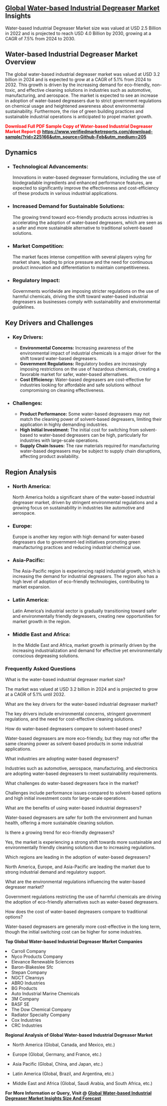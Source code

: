 <h2><a href="https://www.verifiedmarketreports.com/download-sample/?rid=225166&amp;utm_source=Github&amp;utm_medium=205" target="_blank">Global Water-based Industrial Degreaser Market</a> Insights</h2><p>Water-based Industrial Degreaser Market size was valued at USD 2.5 Billion in 2022 and is projected to reach USD 4.0 Billion by 2030, growing at a CAGR of 7.5% from 2024 to 2030.</p><p> <h2>Water-based Industrial Degreaser Market Overview</h2> <p>The global water-based industrial degreaser market was valued at USD 3.2 billion in 2024 and is expected to grow at a CAGR of 5.1% from 2024 to 2032. This growth is driven by the increasing demand for eco-friendly, non-toxic, and effective cleaning solutions in industries such as automotive, manufacturing, and aerospace. The market is expected to see an increase in adoption of water-based degreasers due to strict government regulations on chemical usage and heightened awareness about environmental sustainability. Furthermore, the rise of green building practices and sustainable industrial operations is anticipated to propel market growth.</p> <p><b><p><span class=""><span style="color: #ff0000;"><strong>Download Full PDF Sample Copy of Water-based Industrial Degreaser Market Report</strong> @ </span><a href="https://www.verifiedmarketreports.com/download-sample/?rid=225166&amp;utm_source=Github-Feb&amp;utm_medium=205" target="_blank">https://www.verifiedmarketreports.com/download-sample/?rid=225166&amp;utm_source=Github-Feb&amp;utm_medium=205</a></span></p></b></p> <h2>Dynamics</h2> <ul> <li><h3>Technological Advancements:</h3> Innovations in water-based degreaser formulations, including the use of biodegradable ingredients and enhanced performance features, are expected to significantly improve the effectiveness and cost-efficiency of these products in various industrial applications.</li> <li><h3>Increased Demand for Sustainable Solutions:</h3> The growing trend toward eco-friendly products across industries is accelerating the adoption of water-based degreasers, which are seen as a safer and more sustainable alternative to traditional solvent-based solutions.</li> <li><h3>Market Competition:</h3> The market faces intense competition with several players vying for market share, leading to price pressure and the need for continuous product innovation and differentiation to maintain competitiveness.</li> <li><h3>Regulatory Impact:</h3> Governments worldwide are imposing stricter regulations on the use of harmful chemicals, driving the shift toward water-based industrial degreasers as businesses comply with sustainability and environmental guidelines.</li> </ul> <h2>Key Drivers and Challenges</h2> <ul> <li><h3>Key Drivers:</h3> <ul> <li><b>Environmental Concerns:</b> Increasing awareness of the environmental impact of industrial chemicals is a major driver for the shift toward water-based degreasers.</li> <li><b>Government Regulations:</b> Regulatory bodies are increasingly imposing restrictions on the use of hazardous chemicals, creating a favorable market for safer, water-based alternatives.</li> <li><b>Cost Efficiency:</b> Water-based degreasers are cost-effective for industries looking for affordable and safe solutions without compromising on cleaning effectiveness.</li> </ul> </li> <li><h3>Challenges:</h3> <ul> <li><b>Product Performance:</b> Some water-based degreasers may not match the cleaning power of solvent-based degreasers, limiting their application in highly demanding industries.</li> <li><b>High Initial Investment:</b> The initial cost for switching from solvent-based to water-based degreasers can be high, particularly for industries with large-scale operations.</li> <li><b>Supply Chain Issues:</b> The raw materials required for manufacturing water-based degreasers may be subject to supply chain disruptions, affecting product availability.</li> </ul> </li> </ul> <h2>Region Analysis</h2> <ul> <li><h3>North America:</h3> North America holds a significant share of the water-based industrial degreaser market, driven by stringent environmental regulations and a growing focus on sustainability in industries like automotive and aerospace.</li> <li><h3>Europe:</h3> Europe is another key region with high demand for water-based degreasers due to government-led initiatives promoting green manufacturing practices and reducing industrial chemical use.</li> <li><h3>Asia-Pacific:</h3> The Asia-Pacific region is experiencing rapid industrial growth, which is increasing the demand for industrial degreasers. The region also has a high level of adoption of eco-friendly technologies, contributing to market expansion.</li> <li><h3>Latin America:</h3> Latin America’s industrial sector is gradually transitioning toward safer and environmentally friendly degreasers, creating new opportunities for market growth in the region.</li> <li><h3>Middle East and Africa:</h3> In the Middle East and Africa, market growth is primarily driven by the increasing industrialization and demand for effective yet environmentally conscious degreasing solutions.</li> </ul> <h3>Frequently Asked Questions</h3> <p>What is the water-based industrial degreaser market size?</p> <p>The market was valued at USD 3.2 billion in 2024 and is projected to grow at a CAGR of 5.1% until 2032.</p> <p>What are the key drivers for the water-based industrial degreaser market?</p> <p>The key drivers include environmental concerns, stringent government regulations, and the need for cost-effective cleaning solutions.</p> <p>How do water-based degreasers compare to solvent-based ones?</p> <p>Water-based degreasers are more eco-friendly, but they may not offer the same cleaning power as solvent-based products in some industrial applications.</p> <p>What industries are adopting water-based degreasers?</p> <p>Industries such as automotive, aerospace, manufacturing, and electronics are adopting water-based degreasers to meet sustainability requirements.</p> <p>What challenges do water-based degreasers face in the market?</p> <p>Challenges include performance issues compared to solvent-based options and high initial investment costs for large-scale operations.</p> <p>What are the benefits of using water-based industrial degreasers?</p> <p>Water-based degreasers are safer for both the environment and human health, offering a more sustainable cleaning solution.</p> <p>Is there a growing trend for eco-friendly degreasers?</p> <p>Yes, the market is experiencing a strong shift towards more sustainable and environmentally friendly cleaning solutions due to increasing regulations.</p> <p>Which regions are leading in the adoption of water-based degreasers?</p> <p>North America, Europe, and Asia-Pacific are leading the market due to strong industrial demand and regulatory support.</p> <p>What are the environmental regulations influencing the water-based degreaser market?</p> <p>Government regulations restricting the use of harmful chemicals are driving the adoption of eco-friendly alternatives such as water-based degreasers.</p> <p>How does the cost of water-based degreasers compare to traditional options?</p> <p>Water-based degreasers are generally more cost-effective in the long term, though the initial switching cost can be higher for some industries.</p> </p><p><strong>Top Global Water-based Industrial Degreaser Market Companies</strong></p><div data-test-id=""><p><li>Carroll Company</li><li> Nyco Products Company</li><li> Elevance Renewable Sciences</li><li> Baron-Blakeslee Sfc</li><li> Stepan Company</li><li> NGCT Cleansys</li><li> ABRO Industries</li><li> BG Products</li><li> Auto Industrial Marine Chemicals</li><li> 3M Company</li><li> BASF SE</li><li> The Dow Chemical Company</li><li> Radiator Specialty Company</li><li> Cox Industries</li><li> CRC Industries</li></p><div><strong>Regional Analysis of&nbsp;Global Water-based Industrial Degreaser Market</strong></div><ul><li dir="ltr"><p dir="ltr">North America&nbsp;(Global, Canada, and Mexico, etc.)</p></li><li dir="ltr"><p dir="ltr">Europe (Global, Germany, and France, etc.)</p></li><li dir="ltr"><p dir="ltr">Asia Pacific&nbsp;(Global, China, and Japan, etc.)</p></li><li dir="ltr"><p dir="ltr">Latin America&nbsp;(Global, Brazil, and Argentina, etc.)</p></li><li dir="ltr">Middle East and Africa&nbsp;(Global, Saudi Arabia, and South Africa, etc.)</li></ul><p><strong>For More Information or Query, Visit @&nbsp;</strong><strong><a href="https://www.verifiedmarketreports.com/product/water-based-industrial-degreaser-market/?utm_source=Github&amp;utm_medium=205" target="_blank">Global Water-based Industrial Degreaser Market Insights Size And Forecast</a></strong></p></div>
